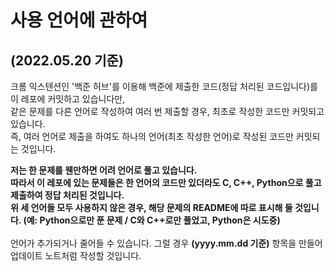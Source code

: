 # 사용 언어에 관하여
## (2022.05.20 기준)
크롬 익스텐션인 '백준 허브'를 이용해 백준에 제출한 코드(정답 처리된 코드입니다)를 이 레포에 커밋하고 있습니다만,<br>
같은 문제를 다른 언어로 작성하여 여러 번 제출할 경우, 최초로 작성한 코드만 커밋되고 있습니다.<br>
즉, 여러 언어로 제출을 하여도 하나의 언어(최초 작성한 언어)로 작성된 코드만 커밋되는 것입니다.<br>

**저는 한 문제를 웬만하면 어려 언어로 풀고 있습니다. <br> 따라서 이 레포에 있는 문제들은 한 언어의 코드만 있더라도 C, C++, Python으로 풀고 제출하여 정답 처리된 것입니다.**<br>
**위 세 언어들 모두 사용하지 않은 경우, 해당 문제의 README에 따로 표시해 둘 것입니다. (예: Python으로만 푼 문제 / C와 C++로만 풀었고, Python은 시도중)**<br>
<br>
언어가 추가되거나 줄어들 수 있습니다. 그럴 경우 **(yyyy.mm.dd 기준)** 항목을 만들어 업데이트 노트처럼 작성할 것입니다.
